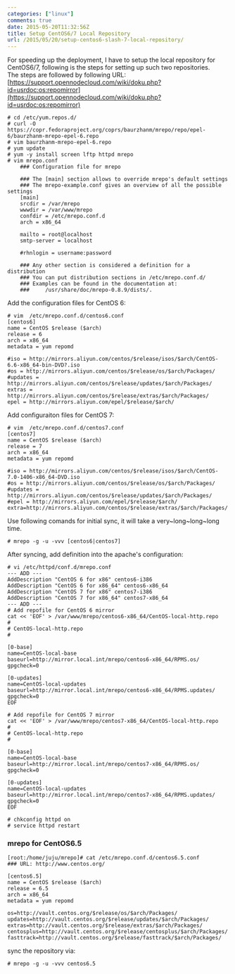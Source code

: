 ```yaml
---
categories: ["linux"]
comments: true
date: 2015-05-20T11:32:56Z
title: Setup CentOS6/7 Local Repository
url: /2015/05/20/setup-centos6-slash-7-local-repository/
---
```


For speeding up the deployment, I have to setup the local repository for CentOS6/7, following is the steps for setting up such two repositories.    
The steps are followed by following URL:    
[https://support.opennodecloud.com/wiki/doku.php?id=usrdoc:os:repomirror](https://support.opennodecloud.com/wiki/doku.php?id=usrdoc:os:repomirror)    


```
# cd /etc/yum.repos.d/
# curl -O https://copr.fedoraproject.org/coprs/baurzhanm/mrepo/repo/epel-6/baurzhanm-mrepo-epel-6.repo
# vim baurzhanm-mrepo-epel-6.repo
# yum update
# yum -y install screen lftp httpd mrepo
# vim mrepo.conf
    ### Configuration file for mrepo
    
    ### The [main] section allows to override mrepo's default settings
    ### The mrepo-example.conf gives an overview of all the possible settings
    [main]
    srcdir = /var/mrepo
    wwwdir = /var/www/mrepo
    confdir = /etc/mrepo.conf.d
    arch = x86_64
    
    mailto = root@localhost
    smtp-server = localhost
    
    #rhnlogin = username:password
    
    ### Any other section is considered a definition for a distribution
    ### You can put distribution sections in /etc/mrepo.conf.d/
    ### Examples can be found in the documentation at:
    ###     /usr/share/doc/mrepo-0.8.9/dists/.
```

Add the configuration files for CentOS 6:    

```
# vim  /etc/mrepo.conf.d/centos6.conf
[centos6]
name = CentOS $release ($arch)
release = 6
arch = x86_64
metadata = yum repomd

#iso = http://mirrors.aliyun.com/centos/$release/isos/$arch/CentOS-6.6-x86_64-bin-DVD?.iso
#os = http://mirrors.aliyun.com/centos/$release/os/$arch/Packages/ 
#updates = http://mirrors.aliyun.com/centos/$release/updates/$arch/Packages/
extras = http://mirrors.aliyun.com/centos/$release/extras/$arch/Packages/
epel = http://mirrors.aliyun.com/epel/$release/$arch/
```

Add configuraiton files for CentOS 7:    

```
# vim  /etc/mrepo.conf.d/centos7.conf
[centos7]
name = CentOS $release ($arch)
release = 7
arch = x86_64
metadata = yum repomd

#iso = http://mirrors.aliyun.com/centos/$release/isos/$arch/CentOS-7.0-1406-x86_64-DVD.iso
#os = http://mirrors.aliyun.com/centos/$release/os/$arch/Packages/ 
#updates = http://mirrors.aliyun.com/centos/$release/updates/$arch/Packages/
#epel = http://mirrors.aliyun.com/epel/$release/$arch/
extra=http://mirrors.aliyun.com/centos/$release/extras/$arch/Packages/
```

Use following comands for initial sync, it will take a very~long~long~long time.    

```
# mrepo -g -u -vvv [centos6|centos7]
```

After syncing, add definition into the apache's configuration:    

```
# vi /etc/httpd/conf.d/mrepo.conf
--- ADD ---
AddDescription "CentOS 6 for x86" centos6-i386
AddDescription "CentOS 6 for x86_64" centos6-x86_64
AddDescription "CentOS 7 for x86" centos7-i386
AddDescription "CentOS 7 for x86_64" centos7-x86_64
--- ADD ---
# Add repofile for CentOS 6 mirror
cat << 'EOF' > /var/www/mrepo/centos6-x86_64/CentOS-local-http.repo 
#
# CentOS-local-http.repo
#
 
[0-base]
name=CentOS-local-base
baseurl=http://mirror.local.int/mrepo/centos6-x86_64/RPMS.os/
gpgcheck=0
 
[0-updates]
name=CentOS-local-updates
baseurl=http://mirror.local.int/mrepo/centos6-x86_64/RPMS.updates/
gpgcheck=0
EOF
 
# Add repofile for CentOS 7 mirror
cat << 'EOF' > /var/www/mrepo/centos7-x86_64/CentOS-local-http.repo 
#
# CentOS-local-http.repo
#
 
[0-base]
name=CentOS-local-base
baseurl=http://mirror.local.int/mrepo/centos7-x86_64/RPMS.os/
gpgcheck=0
 
[0-updates]
name=CentOS-local-updates
baseurl=http://mirror.local.int/mrepo/centos7-x86_64/RPMS.updates/
gpgcheck=0
EOF
 
# chkconfig httpd on
# service httpd restart

```


### mrepo for CentOS6.5

```
[root:/home/juju/mrepo]# cat /etc/mrepo.conf.d/centos6.5.conf  
### URL: http://www.centos.org/
 
[centos6.5]
name = CentOS $release ($arch)
release = 6.5
arch = x86_64
metadata = yum repomd

os=http://vault.centos.org/$release/os/$arch/Packages/
updates=http://vault.centos.org/$release/updates/$arch/Packages/
extras=http://vault.centos.org/$release/extras/$arch/Packages/
centosplus=http://vault.centos.org/$release/centosplus/$arch/Packages/
fasttrack=http://vault.centos.org/$release/fasttrack/$arch/Packages/
```

sync the repository via:    

```
# mrepo -g -u -vvv centos6.5
```
